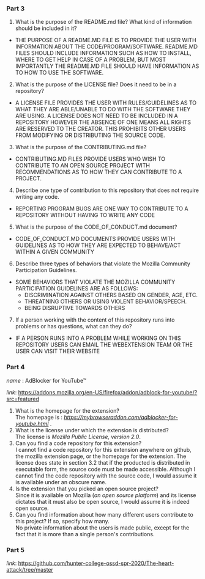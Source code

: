 ### Part 3
1. What is the purpose of the README.md file? What kind of information should be included in it?  
* THE PURPOSE OF A README.MD FILE IS TO PROVIDE THE USER WITH INFORMATION ABOUT THE CODE/PROGRAM/SOFTWARE. README.MD FILES SHOULD INCLUDE INFORMATION SUCH AS HOW TO INSTALL, WHERE TO GET HELP IN CASE OF A PROBLEM, BUT MOST IMPORTANTLY THE README.MD FILE SHOULD HAVE INFORMATION AS TO HOW TO USE THE SOFTWARE.
2. What is the purpose of the LICENSE file? Does it need to be in a repository?  
* A LICENSE FILE PROVIDES THE USER WITH RULES/GUIDELINES AS TO WHAT THEY ARE ABLE/UNABLE TO DO WITH THE SOFTWARE THEY ARE USING. A LICENSE DOES NOT NEED TO BE INCLUDED IN A REPOSITORY HOWEVER THE ABSENCE OF ONE MEANS ALL RIGHTS ARE RESERVED TO THE CREATOR. THIS PROHIBITS OTHER USERS FROM MODIFYING OR DISTRIBUTING THE SOURCE CODE.
3. What is the purpose of the CONTRIBUTING.md file?  
* CONTRIBUTING.MD FILES PROVIDE USERS WHO WISH TO CONTRIBUTE TO AN OPEN SOURCE PROJECT WITH RECOMMENDATIONS AS TO HOW THEY CAN CONTRIBUTE TO A PROJECT.
4. Describe one type of contribution to this repository that does not require writing any code.  
* REPORTING PROGRAM BUGS ARE ONE WAY TO CONTRIBUTE TO A REPOSITORY WITHOUT HAVING TO WRITE ANY CODE
5. What is the purpose of the CODE_OF_CONDUCT.md document?  
* CODE_OF_CONDUCT.MD DOCUMENTS PROVIDE USERS WITH GUIDELINES AS TO HOW THEY ARE EXPECTED TO BEHAVE/ACT WITHIN A GIVEN COMMUNITY
6. Describe three types of behaviors that violate the Mozilla Community Participation Guidelines.  
* SOME BEHAVIORS THAT VIOLATE THE MOZILLA COMMUNITY PARTICIPATION GUIDELINES ARE AS FOLLOWS:
  * DISCRIMINATION AGAINST OTHERS BASED ON GENDER, AGE, ETC.
  * THREATNING OTHERS OR USING VIOLENT BEHAVIOR/SPEECH.
  * BEING DISRUPTIVE TOWARDS OTHERS
7. If a person working with the content of this repository runs into problems or has questions, what can they do?  
* IF A PERSON RUNS INTO A PROBLEM WHILE WORKING ON THIS REPOSITORY USERS CAN EMAIL THE WEBEXTENSION TEAM OR THE USER CAN VISIT THEIR WEBSITE

### Part 4
_name_ : AdBlocker for YouTube™

_link_: https://addons.mozilla.org/en-US/firefox/addon/adblock-for-youtube/?src=featured

1. What is the homepage for the extension?  
The homepage is : _https://mybrowseraddon.com/adblocker-for-youtube.html_ .
2. What is the license under which the extension is distributed?  
The license is _Mozilla Public License, version 2.0_.
3. Can you find a code repository for this extension?  
I cannot find a code repository for this extension anywhere on github, the mozilla extension page, or the homepage for the extension. The license does state in section 3.2 that if the producted is distributed in executable form, the source code must be made accessible. Although I cannot find the code repository with the source code, I would assume it is available under an obscure name.
4. Is the extension that you picked an open source project?  
Since it is available on Mozilla (_an open source platform_) and its license dictates that it must also be open source, I would assume it is indeed open source.
5. Can you find information about how many different users contribute to this project? If so, specify how many.  
No private information about the users is made public, except for the fact that it is more than a single person's contributions.

### Part 5
_link_: https://github.com/hunter-college-ossd-spr-2020/The-heart-attack/tree/master
